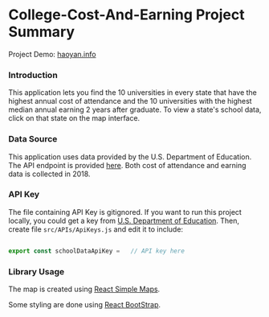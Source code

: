 # College-Cost-And-Earning Project Summary

Project Demo: [haoyan.info](http://haoyan.info)


### Introduction
This application lets you find the 10 universities in every state that have the highest annual cost of attendance and the 10 universities with the highest median annual earning 2 years after graduate. To view a state's school data, click on that state on the map interface.

### Data Source
This application uses data provided by the U.S. Department of Education. The API endpoint is provided [here](https://collegescorecard.ed.gov/data/documentation/). Both cost of attendance and earning data is collected in 2018.

### API Key
The file containing API Key is gitignored. If you want to run this project locally, you could get a key from [U.S. Department of Education](https://collegescorecard.ed.gov/data/documentation/). Then, create file `src/APIs/ApiKeys.js` and edit it to include:

```javascript

export const schoolDataApiKey =   // API key here

```

### Library Usage
The map is created using [React Simple Maps](https://www.react-simple-maps.io/).

Some styling are done using [React BootStrap](https://react-bootstrap.github.io/).

